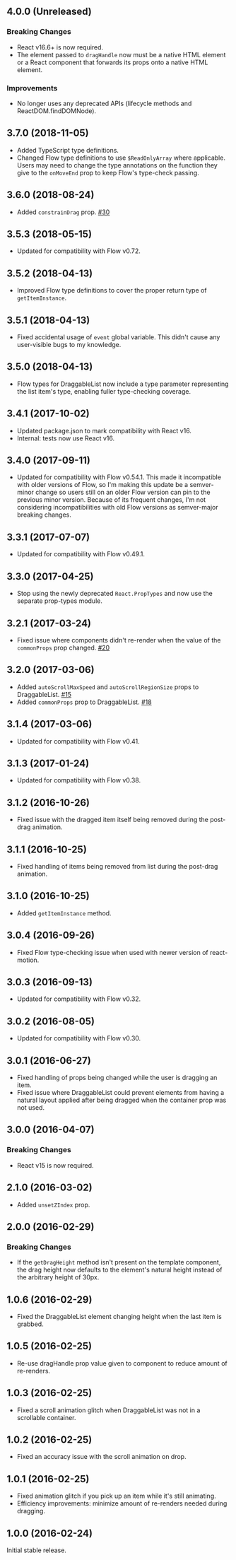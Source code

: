 ## 4.0.0 (Unreleased)

### Breaking Changes
* React v16.6+ is now required.
* The element passed to `dragHandle` now must be a native HTML element or a React component that forwards its props onto a native HTML element.

### Improvements
* No longer uses any deprecated APIs (lifecycle methods and ReactDOM.findDOMNode).

## 3.7.0 (2018-11-05)

* Added TypeScript type definitions.
* Changed Flow type definitions to use `$ReadOnlyArray` where applicable. Users may need to change the type annotations on the function they give to the `onMoveEnd` prop to keep Flow's type-check passing.

## 3.6.0 (2018-08-24)

* Added `constrainDrag` prop. [#30](https://github.com/StreakYC/react-draggable-list/pull/30)

## 3.5.3 (2018-05-15)

* Updated for compatibility with Flow v0.72.

## 3.5.2 (2018-04-13)

* Improved Flow type definitions to cover the proper return type of `getItemInstance`.

## 3.5.1 (2018-04-13)

* Fixed accidental usage of `event` global variable. This didn't cause any user-visible bugs to my knowledge.

## 3.5.0 (2018-04-13)

* Flow types for DraggableList now include a type parameter representing the list item's type, enabling fuller type-checking coverage.

## 3.4.1 (2017-10-02)

* Updated package.json to mark compatibility with React v16.
* Internal: tests now use React v16.

## 3.4.0 (2017-09-11)

* Updated for compatibility with Flow v0.54.1. This made it incompatible with older versions of Flow, so I'm making this update be a semver-minor change so users still on an older Flow version can pin to the previous minor version. Because of its frequent changes, I'm not considering incompatibilities with old Flow versions as semver-major breaking changes.

## 3.3.1 (2017-07-07)

* Updated for compatibility with Flow v0.49.1.

## 3.3.0 (2017-04-25)

* Stop using the newly deprecated `React.PropTypes` and now use the separate prop-types module.

## 3.2.1 (2017-03-24)

* Fixed issue where components didn't re-render when the value of the `commonProps` prop changed. [#20](https://github.com/StreakYC/react-draggable-list/pull/20)

## 3.2.0 (2017-03-06)

* Added `autoScrollMaxSpeed` and `autoScrollRegionSize` props to DraggableList. [#15](https://github.com/StreakYC/react-draggable-list/pull/15)
* Added `commonProps` prop to DraggableList. [#18](https://github.com/StreakYC/react-draggable-list/pull/18)

## 3.1.4 (2017-03-06)

* Updated for compatibility with Flow v0.41.

## 3.1.3 (2017-01-24)

* Updated for compatibility with Flow v0.38.

## 3.1.2 (2016-10-26)

* Fixed issue with the dragged item itself being removed during the post-drag animation.

## 3.1.1 (2016-10-25)

* Fixed handling of items being removed from list during the post-drag animation.

## 3.1.0 (2016-10-25)

* Added `getItemInstance` method.

## 3.0.4 (2016-09-26)

* Fixed Flow type-checking issue when used with newer version of react-motion.

## 3.0.3 (2016-09-13)

* Updated for compatibility with Flow v0.32.

## 3.0.2 (2016-08-05)

* Updated for compatibility with Flow v0.30.

## 3.0.1 (2016-06-27)

* Fixed handling of props being changed while the user is dragging an item.
* Fixed issue where DraggableList could prevent elements from having a natural layout applied after being dragged when the container prop was not used.

## 3.0.0 (2016-04-07)

### Breaking Changes
* React v15 is now required.

## 2.1.0 (2016-03-02)

* Added `unsetZIndex` prop.

## 2.0.0 (2016-02-29)

### Breaking Changes
* If the `getDragHeight` method isn't present on the template component, the drag height now defaults to the element's natural height instead of the arbitrary height of 30px.

## 1.0.6 (2016-02-29)

* Fixed the DraggableList element changing height when the last item is grabbed.

## 1.0.5 (2016-02-25)

* Re-use dragHandle prop value given to component to reduce amount of re-renders.

## 1.0.3 (2016-02-25)

* Fixed a scroll animation glitch when DraggableList was not in a scrollable container.

## 1.0.2 (2016-02-25)

* Fixed an accuracy issue with the scroll animation on drop.

## 1.0.1 (2016-02-25)

* Fixed animation glitch if you pick up an item while it's still animating.
* Efficiency improvements: minimize amount of re-renders needed during dragging.

## 1.0.0 (2016-02-24)

Initial stable release.

